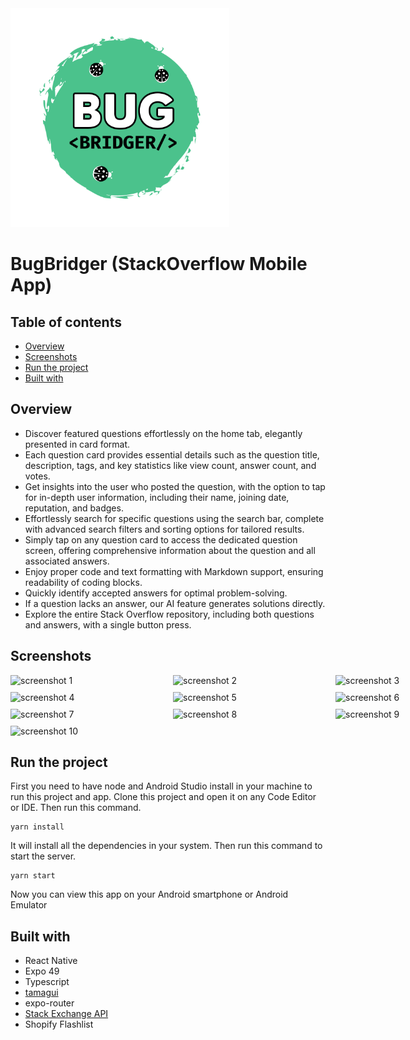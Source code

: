 <img src="./assets/icon.png" alt="bug bridger" width="350" height="350"/>

# BugBridger (StackOverflow Mobile App)

## Table of contents

- [Overview](#overview)
- [Screenshots](#screenshots)
- [Run the project](#run-the-project)
- [Built with](#built-with)

## Overview

- Discover featured questions effortlessly on the home tab, elegantly presented in card format.
- Each question card provides essential details such as the question title, description, tags, and key statistics like view count, answer count, and votes.
- Get insights into the user who posted the question, with the option to tap for in-depth user information, including their name, joining date, reputation, and badges.
- Effortlessly search for specific questions using the search bar, complete with advanced search filters and sorting options for tailored results.
- Simply tap on any question card to access the dedicated question screen, offering comprehensive information about the question and all associated answers.
- Enjoy proper code and text formatting with Markdown support, ensuring readability of coding blocks.
- Quickly identify accepted answers for optimal problem-solving.
- If a question lacks an answer, our AI feature generates solutions directly.
- Explore the entire Stack Overflow repository, including both questions and answers, with a single button press.

## Screenshots

<div style="display: grid; grid-template-columns: repeat(3, 1fr); gap: 10px;">
<img src="https://i.imgur.com/U3vB6FV.png" alt="screenshot 1" width="250"/>
<img src="https://i.imgur.com/nQnbI51.png" alt="screenshot 2" width="250"/>
<img src="https://i.imgur.com/HwDFeQZ.png" alt="screenshot 3" width="250"/>
<img src="https://i.imgur.com/zc6TSlB.png" alt="screenshot 4" width="250"/>
<img src="https://i.imgur.com/EFhpCUY.png" alt="screenshot 5" width="250"/>
<img src="https://i.imgur.com/Fl1zh3p.png" alt="screenshot 6" width="250"/>
<img src="https://i.imgur.com/WMdNGYQ.png" alt="screenshot 7" width="250"/>
<img src="https://i.imgur.com/U3vB6FV.png" alt="screenshot 8" width="250"/>
<img src="https://i.imgur.com/0KFoQit.png" alt="screenshot 9" width="250"/>
<img src="https://i.imgur.com/oW1yz42.png" alt="screenshot 10" width="250"/>

</div>

## Run the project

First you need to have node and Android Studio install in your machine to run this project and app.
Clone this project and open it on any Code Editor or IDE.
Then run this command.

```
yarn install
```

It will install all the dependencies in your system. Then run this command to start the server.

```
yarn start
```

Now you can view this app on your Android smartphone or Android Emulator

## Built with

- React Native
- Expo 49
- Typescript
- [tamagui](https://tamagui.dev)
- expo-router
- [Stack Exchange API](https://api.stackexchange.com/docs)
- Shopify Flashlist
